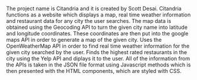 The project name is Citandria and it is created by Scott Desai.
Citandria functions as a website which displays a map, real time weather information and restaurant data for any city the user searches.
The map data is obtained using the Geocoding API to turn the given city name into latitude and longitude coordinates.
These coordinates are then put into the google maps API in order to generate a map of the given city.
Uses the OpenWeatherMap API in order to find real time weather information for the given city searched by the user.
Finds the highest rated restaurants in the city using the Yelp API and diplays it to the user.
All of the information from the APIs is taken in the JSON file format using Javascript methods which is then presented with the HTML components, which are styled with CSS.
